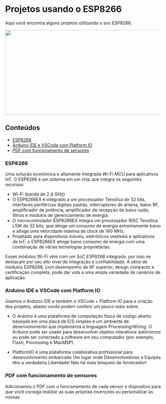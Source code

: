 # Projetos usando o ESP8266

Aqui você encontra alguns projetos utilizando o soc ESP8266. 

<p align="center">
	<img src="https://www.filipeflop.com/wp-content/uploads/2018/03/DESTAQUE-2.png" width="850" height="274"  />
</p>

## Conteúdos

- [ESP8266](#esp8266)
- [Arduino IDE e VSCode com Platform IO](#arduino-ide-e-vscode-com-platform-io)
- [PDF com funcionamento de sensores](#pdf-com-funcionamento-de-sensores)

### ESP8266

Uma solução econômica e altamente integrada Wi-Fi MCU para aplicativos IoT.
O ESP8266 é um sistema em um chip que integra os seguintes recursos:
- Wi-Fi (banda de 2,4 GHz)
- O ESP8266EX é integrado a um processador Tensilica de 32 bits, interfaces periféricas digitais padrão, interruptores de antena, balun RF, amplificador de potência, amplificador de recepção de baixo ruído, filtros e módulos de gerenciamento de energia.
- O microcontrolador ESP8266EX integra um processador RISC Tensilica L106 de 32 bits, que atinge um consumo de energia extremamente baixo e atinge uma velocidade máxima de clock de 160 MHz.
- Projetado para dispositivos móveis, eletrônicos vestíveis e aplicativos de IoT, o ESP8266EX atinge baixo consumo de energia com uma combinação de várias tecnologias proprietárias.

Esses módulos Wi-Fi vêm com um SoC ESP8266 integrado, por isso se destacam por seu alto nível de integração e confiabilidade. A série de módulos ESP8266, com desempenho de RF superior, design compacto e certificação completa, pode dar vida a uma ampla variedade de cenários de aplicação.

### Arduino IDE e VSCode com Platform IO

Usamos o Arduino IDE e também o VSCode + Platform IO para a criação dos projetos, abaixo vocês podem conferir um pouco mais sobre:

- O Arduino é uma plataforma de computação física de código aberto baseada em uma placa de E/S simples e um ambiente de desenvolvimento que implementa a linguagem Processing/Wiring. O Arduino pode ser usado para desenvolver objetos interativos autônomos ou pode ser conectado a software em seu computador (por exemplo, Flash, Processing e MaxMSP). 

- PlatformIO é uma plataforma colaborativa profissional para desenvolvimento embarcado
Um lugar onde Desenvolvedores e Equipes têm a verdadeira Liberdade! Não há mais bloqueio de fornecedor! 


### PDF com funcionamento de sensores

Adicionamos o PDF com o funcionamento de cada sensor e dispositivo para que você consiga realizar as suas próprias invenções ou personalizar as nossas.
